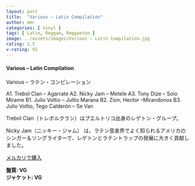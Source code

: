 ```yaml
---
layout: post
title:  "Various – Latin Compilation"
author: mmr
categories: [ Vinyl ]
tags: [ Latin, Reggae, Reggaeton ]
image: ../assets/images/Various – Latin Compilation.jpg
rating: 3.5
v-rating: VG
---
```


#### Various – Latin Compilation

Various – ラテン・コンピレーション

A1. Trebol Clan – Agarrate
A2. Nicky Jam – Metele
A3. Tony Dize – Solo Mirame
B1. Julio Voltio – Julito Marana
B2. Zion, Hector –Mirandonos
B3. Julio Voltio, Tego Calderón – Se Van

Trebol Clan（トレボルクラン）はプエルトリコ出身のレゲトン・グループ。

Nicky Jam（ニッキー・ジャム） は、ラテン音楽界でよく知られるアメリカのシンガー＆ソングライターで、レゲトンとラテントラップの発展に大きく貢献しました。


[メルカリで購入](https://jp.mercari.com/item/m58940347986?afid=6142608987)

<div class="mt-4 mb-4 d-flex align-items-center">
<strong class="mr-1">盤質: VG</strong>
</div>
<div class="mt-4 mb-4 d-flex align-items-center">
<strong class="mr-1">ジャケット: VG</strong>
</div>
